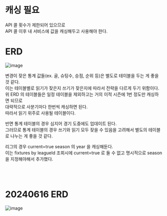 # 캐싱 필요  
API 콜 횟수가 제한되어 있으므로  
API 콜 이후 내 서비스에 값을 캐싱해두고 사용해야 한다.  
  
# ERD

![image](https://github.com/PhysicksKim/TIL/assets/101965836/965184b2-a6ac-4297-89df-83d8054aee12)

변경이 잦은 통계 값들(ex. 골, 슈팅수, 승점, 순위 등)은 별도로 테이블을 두는 게 좋을 것 같다.  
이는 테이블별로 읽기가 잦은지 쓰기가 잦은지에 따라서 전략을 다르게 두기 위함이다.  
위 ERD 의 테이블들은 일정 테이블을 제외하고는 거의 이적 시즌에 1번 정도만 캐싱하면 되므로   
대략적으로 사분기마다 한번씩 캐싱하면 된다.    
따라서 읽기 위주로 사용될 테이블이다.  
  
반면 통계 테이블의 경우 심지어 경기 도중에도 업데이트 된다.      
그러므로 통계 테이블의 경우 쓰기와 읽기 모두 잦을 수 있음을 고려해서 별도의 테이블로 나누는 게 좋을 것 같다.    
  
리그의 경우 current=true season 의 year 을 캐싱해둔다.  
이는 fixtures by leagueId 조회시에 current=true 로 둘 수 없고 명시적으로 season 을 지정해야해서 추가했다.  

<br><br>  

# 20240616 ERD

![image](https://github.com/PhysicksKim/TIL/assets/101965836/cf74d316-10f8-4e39-a104-0e0b0e47e536)  
